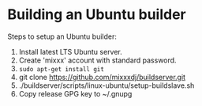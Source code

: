 
Building an Ubuntu builder
==========================

Steps to setup an Ubuntu builder:

1. Install latest LTS Ubuntu server.
2. Create 'mixxx' account with standard password.
3. `sudo apt-get install git`
4. git clone https://github.com/mixxxdj/buildserver.git
5. ./buildserver/scripts/linux-ubuntu/setup-buildslave.sh
6. Copy release GPG key to ~/.gnupg
